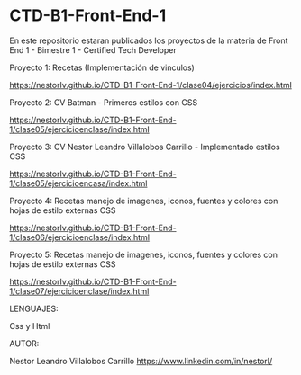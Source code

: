 # CTD-B1-Front-End-1

En este repositorio estaran publicados los proyectos de la materia de Front End 1 - Bimestre 1 - Certified Tech Developer

Proyecto 1: Recetas (Implementación de vinculos)

https://nestorlv.github.io/CTD-B1-Front-End-1/clase04/ejercicios/index.html

Proyecto 2: CV Batman - Primeros estilos con CSS

https://nestorlv.github.io/CTD-B1-Front-End-1/clase05/ejercicioenclase/index.html

Proyecto 3: CV Nestor Leandro Villalobos Carrillo - Implementado estilos CSS

https://nestorlv.github.io/CTD-B1-Front-End-1/clase05/ejercicioencasa/index.html

Proyecto 4: Recetas manejo de imagenes, iconos, fuentes y colores con hojas de estilo externas CSS

https://nestorlv.github.io/CTD-B1-Front-End-1/clase06/ejercicioenclase/index.html

Proyecto 5: Recetas manejo de imagenes, iconos, fuentes y colores con hojas de estilo externas CSS

https://nestorlv.github.io/CTD-B1-Front-End-1/clase07/ejercicioenclase/index.html


LENGUAJES:

Css  y Html


AUTOR:

Nestor Leandro Villalobos Carrillo
https://www.linkedin.com/in/nestorl/

